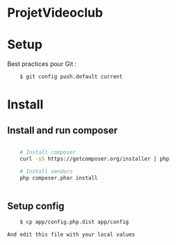 ProjetVideoclub
==========

# Setup

Best practices pour Git :
    
```bash
    $ git config push.default current 
```

# Install

## Install and run composer

```bash

    # Install composer
    curl -sS https://getcomposer.org/installer | php 

    # Install vendors
    php composer.phar install
  
```

## Setup config 

```bash
    $ cp app/config.php.dist app/config 
```
    
    And edit this file with your local values

